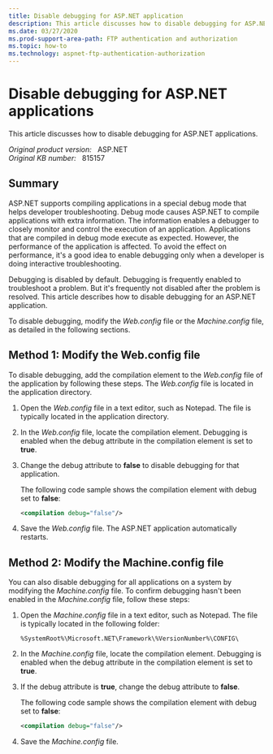 ```yaml
---
title: Disable debugging for ASP.NET application
description: This article discusses how to disable debugging for ASP.NET applications.
ms.date: 03/27/2020
ms.prod-support-area-path: FTP authentication and authorization
ms.topic: how-to
ms.technology: aspnet-ftp-authentication-authorization
---
```

# Disable debugging for ASP.NET applications

This article discusses how to disable debugging for ASP.NET applications.

_Original product version:_ &nbsp; ASP.NET  
_Original KB number:_ &nbsp; 815157

## Summary

ASP.NET supports compiling applications in a special debug mode that helps developer troubleshooting. Debug mode causes ASP.NET to compile applications with extra information. The information enables a debugger to closely monitor and control the execution of an application. Applications that are compiled in debug mode execute as expected. However, the performance of the application is affected. To avoid the effect on performance, it's a good idea to enable debugging only when a developer is doing interactive troubleshooting.

Debugging is disabled by default. Debugging is frequently enabled to troubleshoot a problem. But it's frequently not disabled after the problem is resolved. This article describes how to disable debugging for an ASP.NET application.

To disable debugging, modify the *Web.config* file or the *Machine.config* file, as detailed in the following sections.

## Method 1: Modify the Web.config file

To disable debugging, add the compilation element to the *Web.config* file of the application by following these steps. The *Web.config* file is located in the application directory.

1. Open the *Web.config* file in a text editor, such as Notepad. The file is typically located in the application directory.
2. In the *Web.config* file, locate the compilation element. Debugging is enabled when the debug attribute in the compilation element is set to **true**.
3. Change the debug attribute to **false** to disable debugging for that application.

    The following code sample shows the compilation element with debug set to **false**:

    ```xml
    <compilation debug="false"/>
    ```

4. Save the *Web.config* file. The ASP.NET application automatically restarts.

## Method 2: Modify the Machine.config file

You can also disable debugging for all applications on a system by modifying the *Machine.config* file. To confirm debugging hasn't been enabled in the *Machine.config* file, follow these steps:

1. Open the *Machine.config* file in a text editor, such as Notepad. The file is typically located in the following folder:  

    `%SystemRoot%\Microsoft.NET\Framework\%VersionNumber%\CONFIG\`
2. In the *Machine.config* file, locate the compilation element. Debugging is enabled when the debug attribute in the compilation element is set to **true**.
3. If the debug attribute is **true**, change the debug attribute to **false**.

    The following code sample shows the compilation element with debug set to **false**:

    ```xml
    <compilation debug="false"/>
    ```

4. Save the *Machine.config* file.
